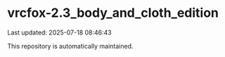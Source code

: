 # vrcfox-2.3_body_and_cloth_edition

Last updated: 2025-07-18 08:46:43

This repository is automatically maintained.
